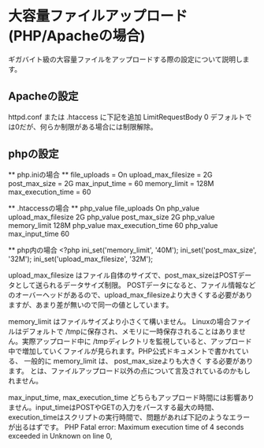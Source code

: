 # 大容量ファイルアップロード (PHP/Apacheの場合)
ギガバイト級の大容量ファイルをアップロードする際の設定について説明します。

## Apacheの設定 ##
httpd.conf または .htaccess に下記を追加
	LimitRequestBody 0
デフォルトでは0だが、何らか制限がある場合には制限解除。

## phpの設定 ##
** php.iniの場合 **
	file_uploads = On
	upload_max_filesize = 2G
	post_max_size = 2G
	max_input_time = 60
	memory_limit = 128M
	max_execution_time = 60

** .htaccessの場合 **
	php_value file_uploads On
	php_value upload_max_filesize 2G
	php_value post_max_size 2G
	php_value memory_limit 128M
	php_value max_execution_time 60
	php_value max_input_time 60

** php内の場合
	<?php
	ini_set('memory_limit', '40M');
	ini_set('post_max_size', '32M');
	ini_set('upload_max_filesize', '32M');

upload_max_filesize はファイル自体のサイズで、post_max_sizeはPOSTデータとして送られるデータサイズ制限。
POSTデータになると、ファイル情報などのオーバーヘッドがあるので、upload_max_filesizeより大きくする必要がありますが、あまり差が無いので同一の値としています。

memory_limit はファイルサイズより小さくて構いません。 Linuxの場合ファイルはデフォルトで /tmpに保存され、メモリに一時保存されることはありません。実際アップロード中に /tmpディレクトリを監視していると、アップロード中で増加していくファイルが見られます。PHP公式ドキュメントで書かれている、
	一般的に memory_limit は、 post_max_sizeよりも大きく する必要があります。
とは、ファイルアップロード以外の点について言及されているのかもしれません。

max_input_time, max_execution_time どちらもアップロード時間には影響ありません。input_timeはPOSTやGETの入力をパースする最大の時間、execution_timeはスクリプトの実行時間で、問題があれば下記のようなエラーが出るはずです。
	PHP Fatal error:  Maximum execution time of 4 seconds exceeded in Unknown on line 0,

